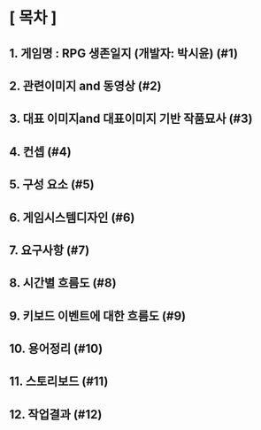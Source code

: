 <br>

# [ 목차 ]

## 1. 게임명 : RPG 생존일지 (개발자: 박시윤) (#1)

## 2. 관련이미지 and 동영상 (#2)

## 3. 대표 이미지and 대표이미지 기반 작품묘사 (#3)

## 4. 컨셉 (#4)

## 5. 구성 요소 (#5)

## 6. 게임시스템디자인 (#6)

## 7. 요구사항 (#7)

## 8. 시간별 흐름도 (#8)

## 9. 키보드 이벤트에 대한 흐름도 (#9)

## 10. 용어정리 (#10)

## 11. 스토리보드 (#11)

## 12. 작업결과 (#12)

<br>

<br>
